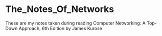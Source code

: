 # The_Notes_Of_Networks
These are my notes taken during reading Computer Networking: A Top-Down Approach, 6th Edition by James Kurose
